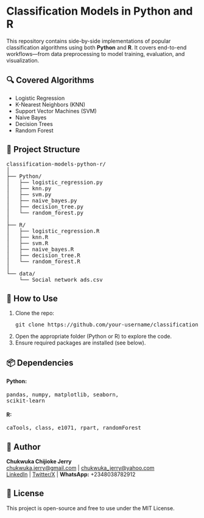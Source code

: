 <h1>Classification Models in Python and R</h1>

<p>
  This repository contains side-by-side implementations of popular classification algorithms using both <strong>Python</strong> and <strong>R</strong>. It covers end-to-end workflows—from data preprocessing to model training, evaluation, and visualization.
</p>

<h2>🔍 Covered Algorithms</h2>
<ul>
  <li>Logistic Regression</li>
  <li>K-Nearest Neighbors (KNN)</li>
  <li>Support Vector Machines (SVM)</li>
  <li>Naive Bayes</li>
  <li>Decision Trees</li>
  <li>Random Forest</li>
</ul>

<h2>📁 Project Structure</h2>
<pre>
classification-models-python-r/
│
├── Python/
│   ├── logistic_regression.py
│   ├── knn.py
│   ├── svm.py
│   ├── naive_bayes.py
│   ├── decision_tree.py
│   └── random_forest.py
│
├── R/
│   ├── logistic_regression.R
│   ├── knn.R
│   ├── svm.R
│   ├── naive_bayes.R
│   ├── decision_tree.R
│   └── random_forest.R
│
└── data/
    └── Social_network_ads.csv
</pre>

<h2>🚀 How to Use</h2>
<ol>
  <li>Clone the repo:
    <pre>git clone https://github.com/your-username/classification-models-python-r.git</pre>
  </li>
  <li>Open the appropriate folder (Python or R) to explore the code.</li>
  <li>Ensure required packages are installed (see below).</li>
</ol>

<h2>📦 Dependencies</h2>

<h4>Python:</h4>
<pre>
pandas, numpy, matplotlib, seaborn,
scikit-learn
</pre>

<h4>R:</h4>
<pre>
caTools, class, e1071, rpart, randomForest
</pre>

<h2>👤 Author</h2>
<p>
  <strong>Chukwuka Chijioke Jerry</strong><br>
  <a href="mailto:chukwuka.jerry@gmail.com">chukwuka.jerry@gmail.com</a> |
  <a href="mailto:chukwuka_jerry@yahoo.com">chukwuka_jerry@yahoo.com</a><br>
  <a href="https://www.linkedin.com/in/chukwukajerry/">LinkedIn</a> |
  <a href="https://x.com/Mazimum_">Twitter/X</a> |
  <strong>WhatsApp:</strong> +2348038782912
</p>

<h2>📄 License</h2>
<p>This project is open-source and free to use under the MIT License.</p>

